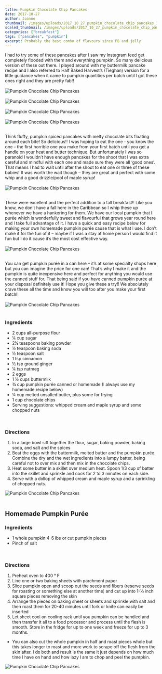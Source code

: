 ```yaml
---
title: Pumpkin Chocolate Chip Pancakes
date: 2017-10-27
author: Joanne
thumbnail: /images/uploads/2017_10_27_pumpkin_chocolate_chip_pancakes_1.jpg
scaled_thumbnail: /images/uploads/2017_10_27_pumpkin_chocolate_chip_pancakes_0.jpg
categories: ["breakfast"]
tags: ["pancakes", "pumpkin"]
excerpt: Probably the best combo of flavours since PB and jelly
---
```


I had to try some of these pancakes after I saw my Instagram feed get completely flooded with them and everything pumpkin. So many delicious version of these out there. I played around with my buttermilk pancake recipe and I also referred to Half Baked Harvest’s (Tieghan) version for a little guidance when it came to pumpkin quantities per batch until I got these ones right and they are pretty fab!!
<br>
<br>
![Pumpkin Chocolate Chip Pancakes](/images/uploads/2017_10_27_pumpkin_chocolate_chip_pancakes_2.jpg)
<br>
<br>
![Pumpkin Chocolate Chip Pancakes](/images/uploads/2017_10_27_pumpkin_chocolate_chip_pancakes_3.jpg)
<br>
<br>
![Pumpkin Chocolate Chip Pancakes](/images/uploads/2017_10_27_pumpkin_chocolate_chip_pancakes_4.jpg)
<br>
<br>
![Pumpkin Chocolate Chip Pancakes](/images/uploads/2017_10_27_pumpkin_chocolate_chip_pancakes_5.jpg)
<br>
<br>

Think fluffy, pumpkin spiced pancakes with melty chocolate bits floating around each bite! So delicious!! I was hoping to eat the one - you know the one &ndash; the first horrible one you make from your first batch until you get a handle on your heat and butter technique. But unfortunately I was so paranoid I wouldn’t have enough pancakes for the shoot that I was extra careful and mindful with each one and made sure they were all ‘good ones’. That means I had to wait until after the shoot to eat one or three of these babies! It was worth the wait though &ndash; they are great and perfect with some whip and a good drizzle/pool of maple syrup!
<br>
<br>
![Pumpkin Chocolate Chip Pancakes](/images/uploads/2017_10_27_pumpkin_chocolate_chip_pancakes_6.jpg)
<br>
<br>

These were excellent and the perfect addition to a fall breakfast!! Like you know, we don’t have a fall here in the Caribbean so I whip these up whenever we have a hankering for them. We have our local pumpkin that I purée which is wonderfully sweet and flavourful that grows year round here and I take full advantage of it. I have a quick and easy recipe below for making your own homemade pumpkin purée cause that is what I use.  I don’t make it for the fun of it &ndash; maybe if I was a stay at home person I would find it fun but I do it cause it’s the most cost effective way.
<br>
<br>
![Pumpkin Chocolate Chip Pancakes](/images/uploads/2017_10_27_pumpkin_chocolate_chip_pancakes_7.jpg)
<br>
<br>

You can get pumpkin purée in a can here &ndash; it’s at some specialty shops here but you can imagine the price for one can! That’s why I make it and the pumpkin is quite inexpensive here and perfect for anything  you would use the canned stuff for. That being said if you have canned pumpkin purée at your disposal definitely use it! Hope you give these a try!! We absolutely crave these all the time and know you will too after you make your first batch!
<br>
<br>
![Pumpkin Chocolate Chip Pancakes](/images/uploads/2017_10_27_pumpkin_chocolate_chip_pancakes_8.jpg)
<br>
<br>

### Ingredients

* 2 cups all-purpose flour
* &frac14; cup sugar
* 2&frac14; teaspoons baking powder
* &frac12; teaspoon baking soda
* &frac12; teaspoon salt
* 1 tsp cinnamon
* &frac12; tsp ground ginger
* &frac14; tsp nutmeg
* 2 eggs
* 1 &frac12; cups buttermilk
* &frac34; cup pumpkin purée canned or homemade (I always use my homemade recipe below)
* &frac14; cup melted unsalted butter, plus some for frying
* 1 cup chocolate chips
* Serving suggestions: whipped cream and maple syrup and some chopped nuts
<br>

### Directions

1. In a large bowl sift together the flour, sugar, baking powder, baking soda, and salt and the spices
2. Beat the eggs with the buttermilk, melted butter and the pumpkin purée. Combine the dry and the wet ingredients into a lumpy batter, being careful not to over mix and then mix in the chocolate chips.
3. Heat some butter in a skillet over medium heat. Spoon 1/3 cup of batter into the skillet and sprinkle and cook for 2 to 3 minutes on each side.
4. Serve with a dollop of whipped cream and maple syrup and a sprinkling of chopped nuts.

![Pumpkin Chocolate Chip Pancakes](/images/uploads/2017_10_27_pumpkin_chocolate_chip_pancakes_9.jpg)
<br>
<br>

## Homemade Pumpkin Purée

### Ingredients

* 1 whole pumpkin 4-6 lbs or cut pumpkin pieces
* Pinch of salt
<br>

### Directions

1. Preheat oven to 400 ° F
1. Line one or two baking sheets with parchment paper
2. Slice pumpkin open and scoop out the seeds and fibers (reserve seeds for roasting or something else at another time) and cut up into 1-½ inch square pieces removing the skin
3. Arrange the pieces on baking sheet or sheets and sprinkle with salt and then roast them for 20-40 minutes until fork or knife can easily be inserted
4. Let sheet cool on cooling rack until you pumpkin can be handled and then transfer it all to a food processor and process until the flesh is smooth. Store in the fridge for up to one week and freeze for up to 3 months.

* You can also cut the whole pumpkin in half and roast pieces whole but this takes longer to roast and more work to scrape off the flesh from the skin after. I do both and result is the same it just depends on how much time I have on hand and how lazy I am to chop and peel the pumpkin.

![Pumpkin Chocolate Chip Pancakes](/images/uploads/2017_10_27_pumpkin_chocolate_chip_pancakes_10.jpg)
